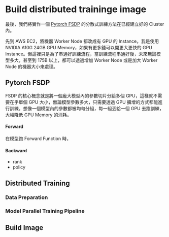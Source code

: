 # Build distributed traininge image

最後，我們將實作一個 [Pytorch FSDP](https://pytorch.org/tutorials/intermediate/FSDP_adavnced_tutorial.html) 的分散式訓練方法在已經建立好的 Cluster 內。

先到 AWS EC2，將機器 Worker Node 都改成有 GPU 的 Instance，我是使用 NVIDIA A10G 24GB GPU Memory，如果有更多錢可以開更大更快的 GPU Instance。但這裡只是為了串通好訓練流程，當訓練流程串通好後，未來無論模型多大，甚至到 175B 以上，都可以透過增加 Worker Node 或是加大 Worker Node 的機器大小來處理。

## Pytorch FSDP

FSDP 的核心概念就是將一個龐大模型內的參數切片分給多個 GPU，這樣就不需要在乎單個 GPU 大小，無論模型參數多大，只需要透過 GPU 擴增的方式都能進行訓練。想像一個模型內的參數都被均勻分組，每一組丟給一個 GPU 去跑訓練，大幅降低 GPU Memory 的消耗。

#### Forward 

在模型跑 Forward Function 時，

#### Backward

- rank
- policy


## Distributed Training


### Data Preparation


### Model Parallel Training Pipeline


## Build Image



